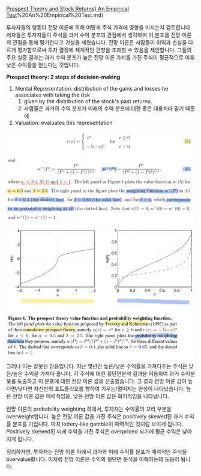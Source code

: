 [Prospect Theory and Stock Returns) An Empirical Test](Prospect%20Theory%20and%20Stock%20Returns)%20An%20Empirical%20Test.md)

투자자들의 행동이 전망 이론에 의해 어떻게 주식 가격에 영향을 미치는지 검토합니다. 저자들은 투자자들이 주식을 과거 수익 분포의 관점에서 생각하며 이 분포를 전망 이론의 관점을 통해 평가한다고 가설을 세웠습니다. 전망 이론은 사람들이 이익과 손실을 다르게 평가함으로써 투자 결정에 체계적인 편향을 초래할 수 있음을 제안합니다. 그들의 주요 실증 결과는 과거 수익 분포가 높은 전망 이론 가치를 가진 주식이 평균적으로 이후 낮은 수익률을 얻는다는 것입니다. 

**Prospect theory: 2 steps of decision-making**
1. Mental Representation: distribution of the gains and losses he associates with taking the risk
	1. given by the distribution of the stock's past returns.
	2. 사람들은 과거의 수익 분포가 미래의 수익 분포에 대한 좋은 대용치라 믿기 때문에 
2. Valuation: evaluates this representation



![](resource/Pasted%20image%2020240511220838.png)

![](resource/Pasted%20image%2020240511221043.png)

그러나 이는 잘못된 믿음입니다. 지난 몇년간 높은/낮은 수익률을 가져다주는 주식은 낮은/높은 수익을 가져다 줍니다. 각 주식에 대한 횡단면분석 결과을 이용하여 과거 수익분포를 도출하고 이 분포에 대한 전망 이론 값을 산출했습니다. 그 결과 전망 이론 값이 높다면/낮다면 자신만의 포트폴리오를 향하여 기우는/멀어지는 현상이 나타났습니다. 높은 전망 이론 값은 매력적임을, 낮은 전망 이론 값은 회피적임을 나타냅니다.

전망 이론의 probability weighting 하에서, 투자자는 수익률의 꼬리 부분을 overweight합니다. 높은 전망 이론 값을 가진 주식은 positively skewed된 과거 수익률 분포를 가집니다. 마치 lottery-like gamble이 매력적인 것처럼 보이게 됩니다. Positively skewed된 미래 수익을 가진 주식은 overpriced 되기에 평균 수익은 낮아지게 됩니다.

정리하자면, 투자자는 전망 이론 하에서 과거와 미래 수익률 분포가 매력적인 주식을 overvalue합니다. 이처럼 전망 이론은 수익의 횡단면 분석을 이해하는데 도움이 됩니다.
